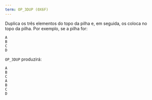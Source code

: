 ```yaml
---
term: OP_3DUP (0X6F)
---
```


Duplica os três elementos do topo da pilha e, em seguida, os coloca no topo da pilha. Por exemplo, se a pilha for:

```text
A
B
C
D
```

`OP_3DUP` produzirá:

```text
A
B
C
A
B
C
D
```
